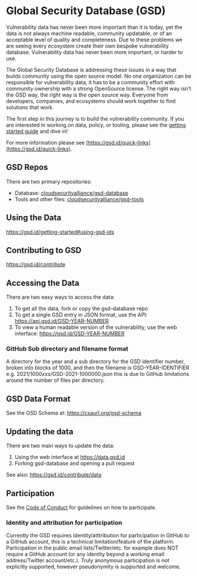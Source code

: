 # Global Security Database (GSD)

Vulnerability data has never been more important than it is today, yet the data is not always machine readable, community updatable, or of an acceptable level of quality and completeness. Due to these problems we are seeing every ecosystem create their own bespoke vulnerability database. Vulnerability data has never been more important, or harder to use.

The Global Security Database is addressing these issues in a way that builds community using the open source model. No one organization can be responsible for vulnerability data, it has to be a community effort with community ownership with a strong OpenSource license. The right way isn’t the GSD way, the right way is the open source way. Everyone from developers, companies, and ecosystems should work together to find solutions that work.

The first step in this journey is to build the vulnerability community. If you are interested in working on data, policy, or tooling, please see the [getting started guide](https://gsd.id/getting-started) and dive in!

For more information please see [https://gsd.id/quick-links](https://gsd.id/quick-links).

## GSD Repos

There are two primary repositories:

- Database: [cloudsecurityalliance/gsd-database](https://github.com/cloudsecurityalliance/gsd-database)
- Tools and other files: [cloudsecurityalliance/gsd-tools](https://github.com/cloudsecurityalliance/gsd-tools)

## Using the Data

https://gsd.id/getting-started#using-gsd-ids

## Contributing to GSD

https://gsd.id/contribute

## Accessing the Data

There are two easy ways to access the data:

1. To get all the data, fork or copy the gsd-database repo
2. To get a single GSD entry in JSON format, use the API: https://api.gsd.id/GSD-YEAR-NUMBER
3. To view a human readable version of the vulnerability, use the web interface: https://gsd.id/GSD-YEAR-NUMBER

### GitHub Sub directory and filename format

A directory for the year and a sub directory for the GSD identifier number, broken into blocks of 1000, and then the filename is GSD-YEAR-IDENTIFIER e.g. 2021/1000xxx/GSD-2021-1000000.json this is due to GitHub limitations around the number of files per directory.

## GSD Data Format

See the GSD Schema at: https://csaurl.org/gsd-schema

## Updating the data

There are two main ways to update the data:

1) Using the web interface at https://data.gsd.id
2) Forking gsd-database and opening a pull request

See also: https://gsd.id/contribute/data

## Participation

See the [Code of Conduct](CODE_OF_CONDUCT.md) for guidelines on how to participate.

### Identity and attribution for participation

Currently the GSD requires identity/atttribution for participation in GitHub to a GitHub account, this is a technical limitation/feature of the platform. Participation in the public email lists/Twitter/etc. for example does NOT require a GitHub account (or any identity beyond a working email address/Twitter account/etc.). Truly anonymous participation is not explicitly supported, however pseudonymity is supported and welcome.
